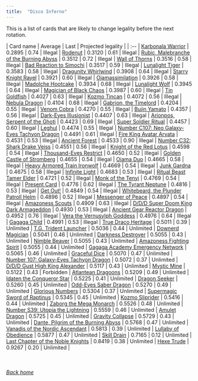 ```yaml
---
title:  "Disco Inferno"
---
```


This is a list of cards that are likely to change legality before the next rotation.

| Card name | Average | Last | Projected legality |
| :-- |
[Karbonala Warrior](https://db.ygoprodeck.com/card/?search=Karbonala%20Warrior) | 0.2895 | 0.74 | Illegal |
[Rodenut](https://db.ygoprodeck.com/card/?search=Rodenut) | 0.3120 | 0.61 | Illegal |
[Rubic, Malebranche of the Burning Abyss](https://db.ygoprodeck.com/card/?search=Rubic,%20Malebranche%20of%20the%20Burning%20Abyss) | 0.3512 | 0.72 | Illegal |
[Wall of Thorns](https://db.ygoprodeck.com/card/?search=Wall%20of%20Thorns) | 0.3516 | 0.58 | Illegal |
[Bad Reaction to Simochi](https://db.ygoprodeck.com/card/?search=Bad%20Reaction%20to%20Simochi) | 0.3517 | 0.59 | Illegal |
[Lunalight Tiger](https://db.ygoprodeck.com/card/?search=Lunalight%20Tiger) | 0.3583 | 0.58 | Illegal |
[Dragunity Whirlwind](https://db.ygoprodeck.com/card/?search=Dragunity%20Whirlwind) | 0.3908 | 0.64 | Illegal |
[Starry Knight Rayel](https://db.ygoprodeck.com/card/?search=Starry%20Knight%20Rayel) | 0.3921 | 0.60 | Illegal |
[Ojamassimilation](https://db.ygoprodeck.com/card/?search=Ojamassimilation) | 0.3926 | 0.58 | Illegal |
[Madolche Hootcake](https://db.ygoprodeck.com/card/?search=Madolche%20Hootcake) | 0.3934 | 0.68 | Illegal |
[Lunalight Wolf](https://db.ygoprodeck.com/card/?search=Lunalight%20Wolf) | 0.3945 | 0.64 | Illegal |
[Magician of Black Chaos](https://db.ygoprodeck.com/card/?search=Magician%20of%20Black%20Chaos) | 0.3987 | 0.60 | Illegal |
[Tin Goldfish](https://db.ygoprodeck.com/card/?search=Tin%20Goldfish) | 0.4027 | 0.63 | Illegal |
[Kozmo Tincan](https://db.ygoprodeck.com/card/?search=Kozmo%20Tincan) | 0.4072 | 0.56 | Illegal |
[Nebula Dragon](https://db.ygoprodeck.com/card/?search=Nebula%20Dragon) | 0.4104 | 0.68 | Illegal |
[Gabrion, the Timelord](https://db.ygoprodeck.com/card/?search=Gabrion,%20the%20Timelord) | 0.4204 | 0.55 | Illegal |
[Venom Cobra](https://db.ygoprodeck.com/card/?search=Venom%20Cobra) | 0.4270 | 0.55 | Illegal |
[Bujin Yamato](https://db.ygoprodeck.com/card/?search=Bujin%20Yamato) | 0.4357 | 0.56 | Illegal |
[Dark-Eyes Illusionist](https://db.ygoprodeck.com/card/?search=Dark-Eyes%20Illusionist) | 0.4407 | 0.63 | Illegal |
[Arionpos, Serpent of the Ghoti](https://db.ygoprodeck.com/card/?search=Arionpos,%20Serpent%20of%20the%20Ghoti) | 0.4423 | 0.69 | Illegal |
[Super Soldier Ritual](https://db.ygoprodeck.com/card/?search=Super%20Soldier%20Ritual) | 0.4457 | 0.60 | Illegal |
[Leghul](https://db.ygoprodeck.com/card/?search=Leghul) | 0.4474 | 0.55 | Illegal |
[Number C107: Neo Galaxy-Eyes Tachyon Dragon](https://db.ygoprodeck.com/card/?search=Number%20C107:%20Neo%20Galaxy-Eyes%20Tachyon%20Dragon) | 0.4491 | 0.61 | Illegal |
[Fire King Avatar Arvata](https://db.ygoprodeck.com/card/?search=Fire%20King%20Avatar%20Arvata) | 0.4531 | 0.53 | Illegal |
[Ancient Forest](https://db.ygoprodeck.com/card/?search=Ancient%20Forest) | 0.4533 | 0.90 | Illegal |
[Number C32: Shark Drake Veiss](https://db.ygoprodeck.com/card/?search=Number%20C32:%20Shark%20Drake%20Veiss) | 0.4551 | 0.56 | Illegal |
[Knight of the Red Lotus](https://db.ygoprodeck.com/card/?search=Knight%20of%20the%20Red%20Lotus) | 0.4598 | 0.54 | Illegal |
[Thousand-Eyes Restrict](https://db.ygoprodeck.com/card/?search=Thousand-Eyes%20Restrict) | 0.4650 | 0.52 | Illegal |
[Golden Castle of Stromberg](https://db.ygoprodeck.com/card/?search=Golden%20Castle%20of%20Stromberg) | 0.4655 | 0.54 | Illegal |
[Ojama Duo](https://db.ygoprodeck.com/card/?search=Ojama%20Duo) | 0.4665 | 0.58 | Illegal |
[Heavy Armored Train Ironwolf](https://db.ygoprodeck.com/card/?search=Heavy%20Armored%20Train%20Ironwolf) | 0.4669 | 0.54 | Illegal |
[Junk Gardna](https://db.ygoprodeck.com/card/?search=Junk%20Gardna) | 0.4675 | 0.58 | Illegal |
[Infinite Light](https://db.ygoprodeck.com/card/?search=Infinite%20Light) | 0.4683 | 0.53 | Illegal |
[Ritual Beast Tamer Elder](https://db.ygoprodeck.com/card/?search=Ritual%20Beast%20Tamer%20Elder) | 0.4721 | 0.52 | Illegal |
[Monk of the Tenyi](https://db.ygoprodeck.com/card/?search=Monk%20of%20the%20Tenyi) | 0.4769 | 0.54 | Illegal |
[Present Card](https://db.ygoprodeck.com/card/?search=Present%20Card) | 0.4776 | 0.62 | Illegal |
[The Tyrant Neptune](https://db.ygoprodeck.com/card/?search=The%20Tyrant%20Neptune) | 0.4816 | 0.53 | Illegal |
[Get Out!](https://db.ygoprodeck.com/card/?search=Get%20Out!) | 0.4849 | 0.54 | Illegal |
[Whitebeard, the Plunder Patroll Helm](https://db.ygoprodeck.com/card/?search=Whitebeard,%20the%20Plunder%20Patroll%20Helm) | 0.4896 | 0.52 | Illegal |
[Messenger of Peace](https://db.ygoprodeck.com/card/?search=Messenger%20of%20Peace) | 0.4897 | 0.54 | Illegal |
[Amazoness Scouts](https://db.ygoprodeck.com/card/?search=Amazoness%20Scouts) | 0.4909 | 0.63 | Illegal |
[D/D/D Super Doom King Dark Armageddon](https://db.ygoprodeck.com/card/?search=D/D/D%20Super%20Doom%20King%20Dark%20Armageddon) | 0.4930 | 0.53 | Illegal |
[Ancient Gear Reactor Dragon](https://db.ygoprodeck.com/card/?search=Ancient%20Gear%20Reactor%20Dragon) | 0.4952 | 0.76 | Illegal |
[Vera the Vernusylph Goddess](https://db.ygoprodeck.com/card/?search=Vera%20the%20Vernusylph%20Goddess) | 0.4976 | 0.64 | Illegal |
[Gagaga Child](https://db.ygoprodeck.com/card/?search=Gagaga%20Child) | 0.4991 | 0.53 | Illegal |
[True Draco Heritage](https://db.ygoprodeck.com/card/?search=True%20Draco%20Heritage) | 0.5011 | 0.39 | Unlimited |
[T.G. Trident Launcher](https://db.ygoprodeck.com/card/?search=T.G.%20Trident%20Launcher) | 0.5036 | 0.44 | Unlimited |
[Downerd Magician](https://db.ygoprodeck.com/card/?search=Downerd%20Magician) | 0.5041 | 0.46 | Unlimited |
[Darkness Destroyer](https://db.ygoprodeck.com/card/?search=Darkness%20Destroyer) | 0.5055 | 0.43 | Unlimited |
[Nimble Beaver](https://db.ygoprodeck.com/card/?search=Nimble%20Beaver) | 0.5055 | 0.43 | Unlimited |
[Amazoness Fighting Spirit](https://db.ygoprodeck.com/card/?search=Amazoness%20Fighting%20Spirit) | 0.5055 | 0.44 | Unlimited |
[Gagaga Academy Emergency Network](https://db.ygoprodeck.com/card/?search=Gagaga%20Academy%20Emergency%20Network) | 0.5065 | 0.46 | Unlimited |
[Graceful Dice](https://db.ygoprodeck.com/card/?search=Graceful%20Dice) | 0.5070 | 0.47 | Unlimited |
[Number 107: Galaxy-Eyes Tachyon Dragon](https://db.ygoprodeck.com/card/?search=Number%20107:%20Galaxy-Eyes%20Tachyon%20Dragon) | 0.5072 | 0.37 | Unlimited |
[D/D/D Gust High King Alexander](https://db.ygoprodeck.com/card/?search=D/D/D%20Gust%20High%20King%20Alexander) | 0.5117 | 0.43 | Unlimited |
[Mystic Mine](https://db.ygoprodeck.com/card/?search=Mystic%20Mine) | 0.5122 | 0.43 | Forbidden |
[Atlantean Dragoons](https://db.ygoprodeck.com/card/?search=Atlantean%20Dragoons) | 0.5209 | 0.49 | Unlimited |
[Idaten the Conqueror Star](https://db.ygoprodeck.com/card/?search=Idaten%20the%20Conqueror%20Star) | 0.5225 | 0.41 | Unlimited |
[Dragon Seeker](https://db.ygoprodeck.com/card/?search=Dragon%20Seeker) | 0.5260 | 0.45 | Unlimited |
[Odd-Eyes Saber Dragon](https://db.ygoprodeck.com/card/?search=Odd-Eyes%20Saber%20Dragon) | 0.5270 | 0.49 | Unlimited |
[Glorious Numbers](https://db.ygoprodeck.com/card/?search=Glorious%20Numbers) | 0.5304 | 0.37 | Unlimited |
[Supermagic Sword of Raptinus](https://db.ygoprodeck.com/card/?search=Supermagic%20Sword%20of%20Raptinus) | 0.5345 | 0.45 | Unlimited |
[Kozmo Sliprider](https://db.ygoprodeck.com/card/?search=Kozmo%20Sliprider) | 0.5416 | 0.44 | Unlimited |
[Zaborg the Mega Monarch](https://db.ygoprodeck.com/card/?search=Zaborg%20the%20Mega%20Monarch) | 0.5526 | 0.48 | Unlimited |
[Number S39: Utopia the Lightning](https://db.ygoprodeck.com/card/?search=Number%20S39:%20Utopia%20the%20Lightning) | 0.5559 | 0.46 | Unlimited |
[Amulet Dragon](https://db.ygoprodeck.com/card/?search=Amulet%20Dragon) | 0.5725 | 0.45 | Unlimited |
[Gravity Collapse](https://db.ygoprodeck.com/card/?search=Gravity%20Collapse) | 0.5729 | 0.43 | Unlimited |
[Dante, Pilgrim of the Burning Abyss](https://db.ygoprodeck.com/card/?search=Dante,%20Pilgrim%20of%20the%20Burning%20Abyss) | 0.5768 | 0.47 | Unlimited |
[Vanadis of the Nordic Ascendant](https://db.ygoprodeck.com/card/?search=Vanadis%20of%20the%20Nordic%20Ascendant) | 0.5813 | 0.39 | Unlimited |
[Lullaby of Obedience](https://db.ygoprodeck.com/card/?search=Lullaby%20of%20Obedience) | 0.5877 | 0.47 | Unlimited |
[Skill Drain](https://db.ygoprodeck.com/card/?search=Skill%20Drain) | 0.7165 | 0.12 | Unlimited |
[Last Chapter of the Noble Knights](https://db.ygoprodeck.com/card/?search=Last%20Chapter%20of%20the%20Noble%20Knights) | 0.8419 | 0.38 | Unlimited |
[Hexe Trude](https://db.ygoprodeck.com/card/?search=Hexe%20Trude) | 0.9267 | 0.20 | Unlimited |

<br>

###### [Back home](index)